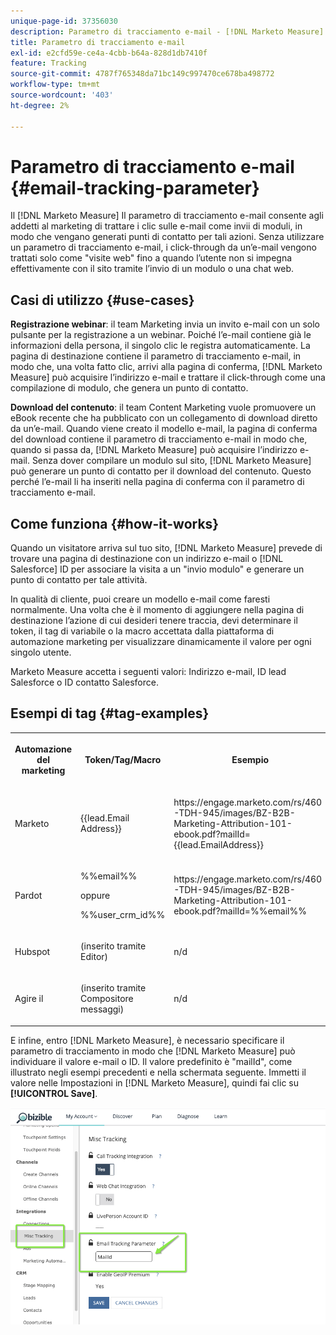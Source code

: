 ```yaml
---
unique-page-id: 37356030
description: Parametro di tracciamento e-mail - [!DNL Marketo Measure]
title: Parametro di tracciamento e-mail
exl-id: e2cfd59e-ce4a-4cbb-b64a-828d1db7410f
feature: Tracking
source-git-commit: 4787f765348da71bc149c997470ce678ba498772
workflow-type: tm+mt
source-wordcount: '403'
ht-degree: 2%

---
```


# Parametro di tracciamento e-mail {#email-tracking-parameter}

Il [!DNL Marketo Measure] Il parametro di tracciamento e-mail consente agli addetti al marketing di trattare i clic sulle e-mail come invii di moduli, in modo che vengano generati punti di contatto per tali azioni. Senza utilizzare un parametro di tracciamento e-mail, i click-through da un’e-mail vengono trattati solo come &quot;visite web&quot; fino a quando l’utente non si impegna effettivamente con il sito tramite l’invio di un modulo o una chat web.

## Casi di utilizzo  {#use-cases}

**Registrazione webinar**: il team Marketing invia un invito e-mail con un solo pulsante per la registrazione a un webinar. Poiché l’e-mail contiene già le informazioni della persona, il singolo clic le registra automaticamente. La pagina di destinazione contiene il parametro di tracciamento e-mail, in modo che, una volta fatto clic, arrivi alla pagina di conferma, [!DNL Marketo Measure] può acquisire l’indirizzo e-mail e trattare il click-through come una compilazione di modulo, che genera un punto di contatto.

**Download del contenuto**: il team Content Marketing vuole promuovere un eBook recente che ha pubblicato con un collegamento di download diretto da un’e-mail. Quando viene creato il modello e-mail, la pagina di conferma del download contiene il parametro di tracciamento e-mail in modo che, quando si passa da, [!DNL Marketo Measure] può acquisire l’indirizzo e-mail. Senza dover compilare un modulo sul sito, [!DNL Marketo Measure] può generare un punto di contatto per il download del contenuto. Questo perché l’e-mail li ha inseriti nella pagina di conferma con il parametro di tracciamento e-mail.

## Come funziona {#how-it-works}

Quando un visitatore arriva sul tuo sito, [!DNL Marketo Measure] prevede di trovare una pagina di destinazione con un indirizzo e-mail o [!DNL Salesforce] ID per associare la visita a un &quot;invio modulo&quot; e generare un punto di contatto per tale attività.

In qualità di cliente, puoi creare un modello e-mail come faresti normalmente. Una volta che è il momento di aggiungere nella pagina di destinazione l’azione di cui desideri tenere traccia, devi determinare il token, il tag di variabile o la macro accettata dalla piattaforma di automazione marketing per visualizzare dinamicamente il valore per ogni singolo utente.

Marketo Measure accetta i seguenti valori: Indirizzo e-mail, ID lead Salesforce o ID contatto Salesforce.

## Esempi di tag {#tag-examples}

<table> 
 <colgroup> 
  <col> 
  <col> 
  <col> 
  <col> 
 </colgroup> 
 <tbody> 
  <tr> 
   <th><p>Automazione del marketing</p></th> 
   <th><p>Token/Tag/Macro </p></th> 
   <th><p>Esempio</p></th> 
   <th><p>Materiale di supporto</p></th> 
  </tr> 
  <tr> 
   <td><p>Marketo</p></td> 
   <td><p>{{lead.Email Address}} </p></td> 
   <td><p>https://engage.marketo.com/rs/460-TDH-945/images/BZ-B2B-Marketing-Attribution-101-ebook.pdf?mailId={{lead.EmailAddress}}</p></td> 
   <td><p>https://experienceleague.adobe.com/docs/marketo/using/product-docs/demand-generation/landing-pages/personalizing-landing-pages/tokens-overview.html</p></td> 
  </tr> 
  <tr> 
   <td><p>Pardot</p></td> 
   <td><p>%%email%% </p><p>oppure</p><p>%%user_crm_id%%</p></td> 
   <td><p>https://engage.marketo.com/rs/460-TDH-945/images/BZ-B2B-Marketing-Attribution-101-ebook.pdf?mailId=%%email%%</p></td> 
   <td><p>https://help.salesforce.com/s/articleView?language=en_US&amp;id=pardot_variable_tags_reference.htm&amp;type=5</p></td> 
  </tr> 
  <tr> 
   <td><p>Hubspot</p></td> 
   <td><p>(inserito tramite Editor)</p></td> 
   <td><p>n/d</p></td> 
   <td><p>https://knowledge.hubspot.com/website-pages/personalize-your-content</p></td> 
  </tr> 
  <tr> 
   <td><p>Agire il</p></td> 
   <td><p>(inserito tramite Compositore messaggi)</p></td> 
   <td><p>n/d</p></td> 
   <td><p>https://connect.act-on.com/hc/en-us/articles/360033436074-How-to-Personalize-Email-Content-with-CRM-Data</p></td> 
  </tr> 
 </tbody> 
</table>

E infine, entro [!DNL Marketo Measure], è necessario specificare il parametro di tracciamento in modo che [!DNL Marketo Measure] può individuare il valore e-mail o ID. Il valore predefinito è &quot;mailId&quot;, come illustrato negli esempi precedenti e nella schermata seguente. Immetti il valore nelle Impostazioni in [!DNL Marketo Measure], quindi fai clic su **[!UICONTROL Save]**.

![](assets/one.png)
